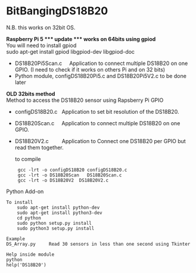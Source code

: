 BitBangingDS18B20
=================

N.B.  this works on 32bit OS.

<b> Raspberry Pi 5 *** update *** works on 64bits using gpiod</b><br>
You will need to install gpiod<br>
sudo apt-get install gpiod libgpiod-dev libgpiod-doc<br>

 - DS18B20Pi5Scan.c &nbsp;&nbsp;&nbsp;&nbsp;Application to connect multiple DS18B20 on one GPIO.
   (I need to check if it works on others Pi and on 32 bits)
 - Python module, configDS18B20Pi5.c and DS18B20Pi5V2.c to be done later

<b> OLD 32bits method</b><br>
Method to access the DS18B20 sensor using Rapsberry Pi GPIO

 - configDS18B20.c &nbsp;&nbsp;Application to set bit resolution  of the DS18B20.
 - DS18B20Scan.c &nbsp;&nbsp;&nbsp;&nbsp;Application to connect multiple DS18B20 on one GPIO.
 - DS18B20V2.c &nbsp;&nbsp;&nbsp;&nbsp;&nbsp;&nbsp;&nbsp;&nbsp;Application to Connect one DS18B20 per GPIO but read them together.

    to compile
    
        gcc -lrt -o configDS18B20 configDS18B20.c
        gcc -lrt -o DS18B20Scan   DS18B20Scan.c
        gcc -lrt -o DS18B20V2  DS18B20V2.c

Python Add-on

    To install
        sudo apt-get install python-dev
        sudo apt-get install python3-dev
        cd python
        sudo python setup.py install
        sudo python3 setup.py install

    Example
	DS_Array.py     Read 30 sensors in less than one second using Tkinter

    Help inside module
	python
	help('DS18B20')

